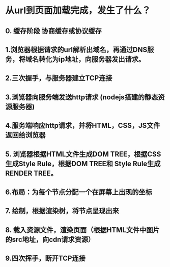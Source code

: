 # 从url到页面加载完成，发生了什么？
## 0. 缓存阶段 协商缓存或协议缓存
## 1.浏览器根据请求的url解析出域名，再通过DNS服务，将域名转化为ip地址，向服务器发出请求。
## 2.三次握手，与服务器建立TCP连接
## 3.浏览器向服务端发送http请求 (nodejs搭建的静态资源服务器)
## 4.服务端响应http请求，并将HTML，CSS，JS文件返回给浏览器
## 5. 浏览器根据HTML文件生成DOM TREE，根据CSS生成Style Rule，根据DOM TREE和 Style Rule生成RENDER TREE。
## 6.布局：为每个节点分配一个在屏幕上出现的坐标
## 7. 绘制，根据渲染树，将节点呈现出来
## 8. 载入资源文件，渲染页面（根据HTML文件中图片的src地址，向cdn请求资源）
## 9.四次挥手，断开TCP连接